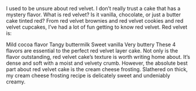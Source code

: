 I used to be unsure about red velvet. I don’t really trust a cake that has a mystery flavor. What is red velvet? Is it vanilla, chocolate, or just a butter cake tinted red? From red velvet brownies and red velvet cookies and red velvet cupcakes, I’ve had a lot of fun getting to know red velvet. Red velvet is:

Mild cocoa flavor
Tangy buttermilk
Sweet vanilla
Very buttery
These 4 flavors are essential to the perfect red velvet layer cake. Not only is the flavor outstanding, red velvet cake’s texture is worth writing home about. It’s dense and soft with a moist and velvety crumb. However, the absolute best part about red velvet cake is the cream cheese frosting. Slathered on thick, my cream cheese frosting recipe is delicately sweet and undeniably creamy.